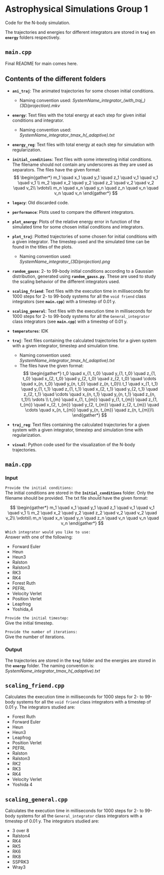 # Astrophysical Simulations Group 1
Code for the N-body simulation.

The trajectories and energies for different integrators are stored in **`traj`** en **`energy`** folders respectively.

## **`main.cpp`**
Final README for main comes here.

## Contents of the different folders
* **`ani_traj`**: The animated trajectories for some chosen initial conditions. 
    * Naming convention used: *SystemName_integrator_(with_traj_)(3D/projection).mkv*

* **`energy`**: Text files with the total energy at each step for given initial conditions and integrator.
    * Naming convention used: *SystemName_integrator_tmax_h(_adaptive).txt*

* **`energy_reg`**: Text files with total energy at each step for simulation with regularization.

* **`initial_conditions`**: Text files with some interesting initial conditions. The filename should not contain any underscores as they are used as separators. The files have the given format:
$$
\begin{gather*}
m_1 \quad x_1 \quad y_1 \quad z_1 \quad v_1 \quad v_1 \quad v_1 \\
m_2 \quad x_2 \quad y_2 \quad z_2 \quad v_2 \quad v_2 \quad v_2\\
\vdots\\
m_n \quad x_n \quad y_n \quad z_n \quad v_n \quad v_n \quad v_n
\end{gather*}
$$

* **`legacy`**: Old discarded code.

* **`performance`**: Plots used to compare the different integrators.

* **`plot_energy`**: Plots of the relative energy error in function of the simulated time for some chosen initial conditions and integrators.

* **`plot_traj`**: Plotted trajectories of some chosen for initial conditions with a given integrator. The timestep used and the simulated time can be found in the titles of the plots.
    * Naming convention used: *SystemName_integrator_(3D/projection).png*

* **`random_gauss`**: 2- to 99-body initial conditions according to a Gaussian distribution, generated using **`random_gauss.py`**. These are used to study the scaling behavior of the different integrators used.

* **`scaling_friend`**: Text files with the execution time in milliseconds for 1000 steps for 2- to 99-body systems for all the ```void friend``` class integrators (see **`main.cpp`**) with a timestep of 0.01 y.

* **`scaling_general`**: Text files with the execution time in milliseconds for 1000 steps for 2- to 99-body systems for all the ```General_integrator``` class integrators (see **`main.cpp`**) with a timestep of 0.01 y.

* **`temperatures`**: IDK

* **`traj`**: Text files containing the calculated trajectories for a given system with a given integrator, timestep and simulation time. 
  * Naming convention used: *SystemName_integrator_tmax_h(_adaptive).txt*
  * The files have the given format:
$$
\begin{gather*}
t_0 \quad x_{1, t_0} \quad y_{1, t_0} \quad z_{1, t_0} \quad x_{2, t_0} \quad y_{2, t_0} \quad z_{2, t_0} \quad \cdots \quad x_{n, t_0} \quad y_{n, t_0} \quad z_{n, t_0}\\
t_1 \quad x_{1, t_1} \quad y_{1, t_1} \quad z_{1, t_1} \quad x_{2, t_1} \quad y_{2, t_1} \quad z_{2, t_1} \quad \cdots \quad x_{n, t_1} \quad y_{n, t_1} \quad z_{n, t_1}\\
\vdots \\
t_{m} \quad x_{1, t_{m}} \quad y_{1, t_{m}} \quad z_{1, t_{m}} \quad x_{2, t_{m}} \quad y_{2, t_{m}} \quad z_{2, t_{m}} \quad \cdots \quad x_{n, t_{m}} \quad y_{n, t_{m}} \quad z_{n, t_{m}}\\
\end{gather*}
$$

* **`traj_reg`**: Text files containing the calculated trajectories for a given system with a given integrator, timestep and simulation time with regularization.

* **`visual`**: Python code used for the visualization of the N-body trajectories.

## **`main.cpp`**
### Input
```Provide the initial conditions:```  
The initial conditions are stored in the **`Initial_conditions`** folder. Only the filename should be provided. The txt file should have the given format:

$$
\begin{gather*}
m_1 \quad x_1 \quad y_1 \quad z_1 \quad v_1 \quad v_1 \quad v_1 \\
m_2 \quad x_2 \quad y_2 \quad z_2 \quad v_2 \quad v_2 \quad v_2\\
\vdots\\
m_n \quad x_n \quad y_n \quad z_n \quad v_n \quad v_n \quad v_n
\end{gather*}
$$


```Which integrator would you like to use:```  
Answer with one of the following:
- Forward Euler
- Heun
- Heun3
- Ralston
- Ralston3
- RK3
- RK4
- Forest Ruth
- PEFRL
- Velocity Verlet
- Position Verlet
- Leapfrog
- Yoshida_4

```Provide the initial timestep: ```  
Give the initial timestep.

```Provide the number of iterations: ```  
Give the number of iterations.

### Output
The trajectories are stored in the **`traj`** folder and the energies are stored in the **`energy`** folder. The naming convention is:
*SystemName_integrator_tmax_h(_adaptive).txt*

## **`scaling_friend.cpp`**
Calculates the execution time in milliseconds for 1000 steps for 2- to 99-body systems for all the ```void friend``` class integrators with a timestep of 0.01 y. The integrators studied are:
- Forest Ruth
- Forward Euler
- Heun
- Heun3
- Leapfrog
- Position Verlet
- PEFRL
- Ralston
- Ralston3
- RK2
- RK3
- RK4
- Velocity Verlet
- Yoshida 4

## **`scaling_general.cpp`**
Calculates the execution time in milliseconds for 1000 steps for 2- to 99-body systems for all the ```General_integrator``` class integrators with a timestep of 0.01 y. The integrators studied are:
- 3 over 8
- Ralston4
- RK4
- RK5
- RK6
- RK8
- SSPRK3
- Wray3